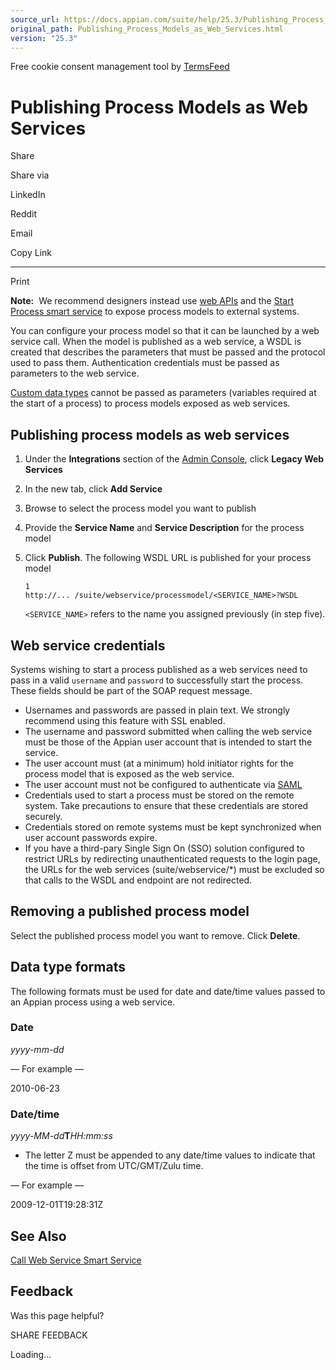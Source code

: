 ```yaml
---
source_url: https://docs.appian.com/suite/help/25.3/Publishing_Process_Models_as_Web_Services.html
original_path: Publishing_Process_Models_as_Web_Services.html
version: "25.3"
---
```


Free cookie consent management tool by [TermsFeed](https://www.termsfeed.com/)

# Publishing Process Models as Web Services

Share

Share via

LinkedIn

Reddit

Email

Copy Link

* * *

Print

**Note:**  We recommend designers instead use [web APIs](Web_APIs.html) and the [Start Process smart service](Start_Process_Smart_Service.html) to expose process models to external systems.

You can configure your process model so that it can be launched by a web service call. When the model is published as a web service, a WSDL is created that describes the parameters that must be passed and the protocol used to pass them. Authentication credentials must be passed as parameters to the web service.

[Custom data types](Custom_Data_Types.html) cannot be passed as parameters (variables required at the start of a process) to process models exposed as web services.

## Publishing process models as web services

1.  Under the **Integrations** section of the [Admin Console](Appian_Administration_Console.html), click **Legacy Web Services**
2.  In the new tab, click **Add Service**
3.  Browse to select the process model you want to publish
4.  Provide the **Service Name** and **Service Description** for the process model
5.  Click **Publish**. The following WSDL URL is published for your process model

    ```
    1
    http://... /suite/webservice/processmodel/<SERVICE_NAME>?WSDL
    ```

    `<SERVICE_NAME>` refers to the name you assigned previously (in step five).

## Web service credentials

Systems wishing to start a process published as a web services need to pass in a valid `username` and `password` to successfully start the process. These fields should be part of the SOAP request message.

-   Usernames and passwords are passed in plain text. We strongly recommend using this feature with SSL enabled.
-   The username and password submitted when calling the web service must be those of the Appian user account that is intended to start the service.
-   The user account must (at a minimum) hold initiator rights for the process model that is exposed as the web service.
-   The user account must not be configured to authenticate via [SAML](Appian_Administration_Console.html#saml-authentication)
-   Credentials used to start a process must be stored on the remote system. Take precautions to ensure that these credentials are stored securely.
-   Credentials stored on remote systems must be kept synchronized when user account passwords expire.
-   If you have a third-pary Single Sign On (SSO) solution configured to restrict URLs by redirecting unauthenticated requests to the login page, the URLs for the web services (suite/webservice/\*) must be excluded so that calls to the WSDL and endpoint are not redirected.

## Removing a published process model

Select the published process model you want to remove. Click **Delete**.

## Data type formats

The following formats must be used for date and date/time values passed to an Appian process using a web service.

### Date

_yyyy-mm-dd_

— For example —

2010-06-23

### Date/time

_yyyy-MM-dd_**T**_HH:mm:ss_

-   The letter Z must be appended to any date/time values to indicate that the time is offset from UTC/GMT/Zulu time.

— For example —

2009-12-01T19:28:31Z

## See Also

[Call Web Service Smart Service](Call_Web_Service_Smart_Service.html)

## Feedback

Was this page helpful?

SHARE FEEDBACK

Loading...